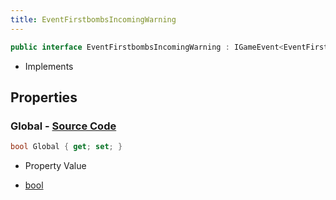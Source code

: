 ```yaml
---
title: EventFirstbombsIncomingWarning
---
```


```csharp
public interface EventFirstbombsIncomingWarning : IGameEvent<EventFirstbombsIncomingWarning>
```

- Implements

## Properties

### **Global** - [Source Code](https://github.com/swiftly-solution/swiftlys2/blob/main/managed/src/SwiftlyS2.Generated/GameEvents/Interfaces/EventFirstbombsIncomingWarning.cs#L21)

```csharp
bool Global { get; set; }
```

- Property Value

- [bool](https://learn.microsoft.com/dotnet/api/system.boolean)

